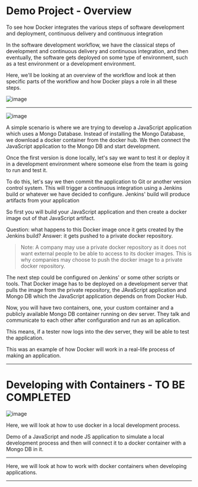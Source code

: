 # Demo Project - Overview

To see how Docker integrates the various steps of software development and deployment, continuous delivery and continuous integration    

In the software development workflow, we have the classical steps of development and continuous delivery and continuous integration, 
and then eventually, the software gets deployed on some type of environment, such as a test environment or a development environment. 

Here, we'll be looking at an overview of the workflow and look at then specific parts of the workflow and how Docker plays a role in all these steps.

![image](https://user-images.githubusercontent.com/107522496/202139418-b246e42d-4508-42b7-9885-b801a1147c53.png)

---

![image](https://user-images.githubusercontent.com/107522496/202152307-b659af10-111f-492f-8370-78d175e52ac3.png)

A simple scenario is where we are trying to develop a JavaScript  application which uses a Mongo Database. Instead of installing the Mongo Database,
we download a docker container from the docker hub. We then connect the JavaScript application to the Mongo DB and start development.

Once the first version is done locally, let's say we want to test it or deploy it in a development environment where someone else from the team 
is going to run and test it. 

To do this, let's say we then commit the application to Git or another version control system. This will trigger a continuous integration 
using a Jenkins build or whatever we have decided to configure. Jenkins' build will produce artifacts from your application

So first you will build your JavaScript application and then create a docker image out of that JavaScript artifact.

Question: what happens to this Docker image once it gets created by the Jenkins build?
Answer: it gets pushed to a private docker repository.

> Note: A company may use a private docker repository as it does not want external people to be able to access to its docker images. This is why companies may choose to push the docker image to a private docker repository.

The next step could be configured on Jenkins' or some other scripts or tools. That Docker image has to be deployed on a development server that pulls the image from the private repository, the JAvaScript application and Mongo DB which the JavaScript application depends on from Docker Hub.

Now, you will have two containers, one, your custom container and a publicly available Mongo DB container running on dev server. They talk and communicate to each other after configuration and run as an aplication.

This means, if a tester now logs into the dev server, they will be able to test the application. 

This was an example of how Docker will work in a real-life process of making an application. 

---

# Developing with Containers - TO BE COMPLETED 

![image](https://user-images.githubusercontent.com/107522496/202154710-835ed485-3dde-4bc3-8ebd-ee2d9ca15ec6.png)

Here, we will look at how to use docker in a local development process. 

Demo of a JavaScript and node JS application to simulate a local development process and then will connect it to a docker container with a Mongo DB in it. 

---

Here, we will look at how to work with docker containers when developing applications.


---


 

























 




























